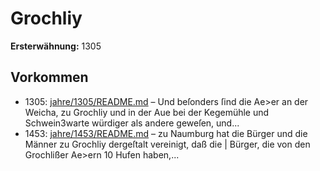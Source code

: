 # Grochliy

**Ersterwähnung:** 1305

## Vorkommen
- 1305: [jahre/1305/README.md](../jahre/1305/README.md) – Und beſonders ſind die Ae>er an der
Weicha, zu Grochliy und in der Aue bei der Kegemühle
und Schwein3warte würdiger als andere geweſen, und...
- 1453: [jahre/1453/README.md](../jahre/1453/README.md) – zu Naumburg hat die Bürger und
die Männer zu Grochliy dergeſtalt vereinigt, daß die |
Bürger, die von den Grochlißer Ae>ern 10 Hufen haben,...
